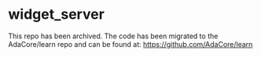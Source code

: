 # widget_server

This repo has been archived. The code has been migrated to the AdaCore/learn repo and can be found at: https://github.com/AdaCore/learn
